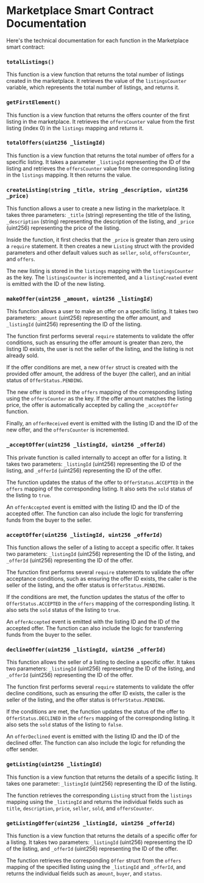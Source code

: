 # Marketplace Smart Contract Documentation

Here's the technical documentation for each function in the Marketplace smart contract:

### `totalListings()`

This function is a view function that returns the total number of listings created in the marketplace. It retrieves the value of the `listingsCounter` variable, which represents the total number of listings, and returns it.

### `getFirstElement()`

This function is a view function that returns the offers counter of the first listing in the marketplace. It retrieves the `offersCounter` value from the first listing (index 0) in the `listings` mapping and returns it.

### `totalOffers(uint256 _listingId)`

This function is a view function that returns the total number of offers for a specific listing. It takes a parameter `_listingId` representing the ID of the listing and retrieves the `offersCounter` value from the corresponding listing in the `listings` mapping. It then returns the value.

### `createListing(string _title, string _description, uint256 _price)`

This function allows a user to create a new listing in the marketplace. It takes three parameters: `_title` (string) representing the title of the listing, `_description` (string) representing the description of the listing, and `_price` (uint256) representing the price of the listing.

Inside the function, it first checks that the `_price` is greater than zero using a `require` statement. It then creates a new `Listing` struct with the provided parameters and other default values such as `seller`, `sold`, `offersCounter`, and `offers`.

The new listing is stored in the `listings` mapping with the `listingsCounter` as the key. The `listingsCounter` is incremented, and a `listingCreated` event is emitted with the ID of the new listing.

### `makeOffer(uint256 _amount, uint256 _listingId)`

This function allows a user to make an offer on a specific listing. It takes two parameters: `_amount` (uint256) representing the offer amount, and `_listingId` (uint256) representing the ID of the listing.

The function first performs several `require` statements to validate the offer conditions, such as ensuring the offer amount is greater than zero, the listing ID exists, the user is not the seller of the listing, and the listing is not already sold.

If the offer conditions are met, a new `Offer` struct is created with the provided offer amount, the address of the buyer (the caller), and an initial status of `OfferStatus.PENDING`.

The new offer is stored in the `offers` mapping of the corresponding listing using the `offersCounter` as the key. If the offer amount matches the listing price, the offer is automatically accepted by calling the `_acceptOffer` function.

Finally, an `offerReceived` event is emitted with the listing ID and the ID of the new offer, and the `offersCounter` is incremented.

### `_acceptOffer(uint256 _listingId, uint256 _offerId)`

This private function is called internally to accept an offer for a listing. It takes two parameters: `_listingId` (uint256) representing the ID of the listing, and `_offerId` (uint256) representing the ID of the offer.

The function updates the status of the offer to `OfferStatus.ACCEPTED` in the `offers` mapping of the corresponding listing. It also sets the `sold` status of the listing to `true`.

An `offerAccepted` event is emitted with the listing ID and the ID of the accepted offer. The function can also include the logic for transferring funds from the buyer to the seller.

### `acceptOffer(uint256 _listingId, uint256 _offerId)`

This function allows the seller of a listing to accept a specific offer. It takes two parameters: `_listingId` (uint256) representing the ID of the listing, and `_offerId` (uint256) representing the ID of the offer.

The function first performs several `require` statements to validate the offer acceptance conditions, such as ensuring the offer ID exists, the caller is the seller of the listing, and the offer status is `OfferStatus.PENDING`.

If the conditions are met, the function updates the status of the offer to `OfferStatus.ACCEPTED` in the `offers` mapping of the corresponding listing. It also sets the `sold` status of the listing to `true`.

An `offerAccepted` event is emitted with the listing ID and the ID of the accepted offer. The function can also include the logic for transferring funds from the buyer to the seller.

### `declineOffer(uint256 _listingId, uint256 _offerId)`

This function allows the seller of a listing to decline a specific offer. It takes two parameters: `_listingId` (uint256) representing the ID of the listing, and `_offerId` (uint256) representing the ID of the offer.

The function first performs several `require` statements to validate the offer decline conditions, such as ensuring the offer ID exists, the caller is the seller of the listing, and the offer status is `OfferStatus.PENDING`.

If the conditions are met, the function updates the status of the offer to `OfferStatus.DECLINED` in the `offers` mapping of the corresponding listing. It also sets the `sold` status of the listing to `false`.

An `offerDeclined` event is emitted with the listing ID and the ID of the declined offer. The function can also include the logic for refunding the offer sender.

### `getListing(uint256 _listingId)`

This function is a view function that returns the details of a specific listing. It takes one parameter: `_listingId` (uint256) representing the ID of the listing.

The function retrieves the corresponding `Listing` struct from the `listings` mapping using the `_listingId` and returns the individual fields such as `title`, `description`, `price`, `seller`, `sold`, and `offersCounter`.

### `getListingOffer(uint256 _listingId, uint256 _offerId)`

This function is a view function that returns the details of a specific offer for a listing. It takes two parameters: `_listingId` (uint256) representing the ID of the listing, and `_offerId` (uint256) representing the ID of the offer.

The function retrieves the corresponding `Offer` struct from the `offers` mapping of the specified listing using the `_listingId` and `_offerId`, and returns the individual fields such as `amount`, `buyer`, and `status`.
